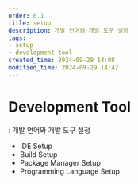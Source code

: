 ```yaml
---
order: 0.1
title: setup
description: 개발 언어와 개발 도구 설정
tags:
- setup
- development tool
created_time: 2024-09-29 14:08
modified_time: 2024-09-29 14:42
---
```


# Development Tool
: 개발 언어와 개발 도구 설정

- IDE Setup
- Build Setup
- Package Manager Setup
- Programming Language Setup
